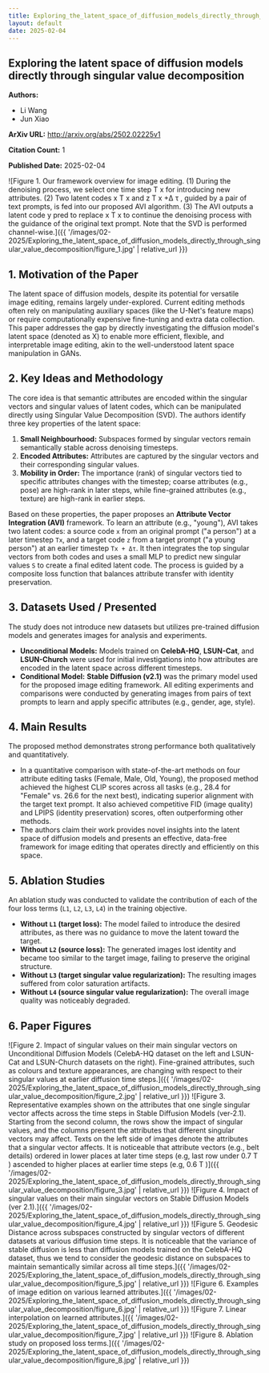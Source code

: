 ```yaml
---
title: Exploring_the_latent_space_of_diffusion_models_directly_through_singular_value_decomposition
layout: default
date: 2025-02-04
---
```

## Exploring the latent space of diffusion models directly through singular value decomposition
**Authors:**
- Li Wang
- Jun Xiao

**ArXiv URL:** http://arxiv.org/abs/2502.02225v1

**Citation Count:** 1

**Published Date:** 2025-02-04

![Figure 1. Our framework overview for image editing. (1) During the denoising process, we select one time step T x for introducing new attributes. (2) Two latent codes x T x and z T x +∆ τ , guided by a pair of text prompts, is fed into our proposed AVI algorithm. (3) The AVI outputs a latent code y pred to replace x T x to continue the denoising process with the guidance of the original text prompt. Note that the SVD is performed channel-wise.]({{ '/images/02-2025/Exploring_the_latent_space_of_diffusion_models_directly_through_singular_value_decomposition/figure_1.jpg' | relative_url }})
## 1. Motivation of the Paper
The latent space of diffusion models, despite its potential for versatile image editing, remains largely under-explored. Current editing methods often rely on manipulating auxiliary spaces (like the U-Net's feature maps) or require computationally expensive fine-tuning and extra data collection. This paper addresses the gap by directly investigating the diffusion model's latent space (denoted as X) to enable more efficient, flexible, and interpretable image editing, akin to the well-understood latent space manipulation in GANs.

## 2. Key Ideas and Methodology
The core idea is that semantic attributes are encoded within the singular vectors and singular values of latent codes, which can be manipulated directly using Singular Value Decomposition (SVD). The authors identify three key properties of the latent space:
1.  **Small Neighbourhood:** Subspaces formed by singular vectors remain semantically stable across denoising timesteps.
2.  **Encoded Attributes:** Attributes are captured by the singular vectors and their corresponding singular values.
3.  **Mobility in Order:** The importance (rank) of singular vectors tied to specific attributes changes with the timestep; coarse attributes (e.g., pose) are high-rank in later steps, while fine-grained attributes (e.g., texture) are high-rank in earlier steps.

Based on these properties, the paper proposes an **Attribute Vector Integration (AVI)** framework. To learn an attribute (e.g., "young"), AVI takes two latent codes: a source code `x` from an original prompt ("a person") at a later timestep `Tx`, and a target code `z` from a target prompt ("a young person") at an earlier timestep `Tx + Δτ`. It then integrates the top singular vectors from both codes and uses a small MLP to predict new singular values `S` to create a final edited latent code. The process is guided by a composite loss function that balances attribute transfer with identity preservation.

## 3. Datasets Used / Presented
The study does not introduce new datasets but utilizes pre-trained diffusion models and generates images for analysis and experiments.
*   **Unconditional Models:** Models trained on **CelebA-HQ**, **LSUN-Cat**, and **LSUN-Church** were used for initial investigations into how attributes are encoded in the latent space across different timesteps.
*   **Conditional Model:** **Stable Diffusion (v2.1)** was the primary model used for the proposed image editing framework. All editing experiments and comparisons were conducted by generating images from pairs of text prompts to learn and apply specific attributes (e.g., gender, age, style).

## 4. Main Results
The proposed method demonstrates strong performance both qualitatively and quantitatively.
*   In a quantitative comparison with state-of-the-art methods on four attribute editing tasks (Female, Male, Old, Young), the proposed method achieved the highest CLIP scores across all tasks (e.g., 28.4 for "Female" vs. 26.6 for the next best), indicating superior alignment with the target text prompt. It also achieved competitive FID (image quality) and LPIPS (identity preservation) scores, often outperforming other methods.
*   The authors claim their work provides novel insights into the latent space of diffusion models and presents an effective, data-free framework for image editing that operates directly and efficiently on this space.

## 5. Ablation Studies
An ablation study was conducted to validate the contribution of each of the four loss terms (`L1`, `L2`, `L3`, `L4`) in the training objective.
*   **Without `L1` (target loss):** The model failed to introduce the desired attributes, as there was no guidance to move the latent toward the target.
*   **Without `L2` (source loss):** The generated images lost identity and became too similar to the target image, failing to preserve the original structure.
*   **Without `L3` (target singular value regularization):** The resulting images suffered from color saturation artifacts.
*   **Without `L4` (source singular value regularization):** The overall image quality was noticeably degraded.

## 6. Paper Figures
![Figure 2. Impact of singular values on their main singular vectors on Unconditional Diffusion Models (CelebA-HQ dataset on the left and LSUN-Cat and LSUN-Church datasets on the right). Fine-grained attributes, such as colours and texture appearances, are changing with respect to their singular values at earlier diffusion time steps.]({{ '/images/02-2025/Exploring_the_latent_space_of_diffusion_models_directly_through_singular_value_decomposition/figure_2.jpg' | relative_url }})
![Figure 3. Representative examples shown on the attributes that one single singular vector affects across the time steps in Stable Diffusion Models (ver-2.1). Starting from the second column, the rows show the impact of singular values, and the columns present the attributes that different singular vectors may affect. Texts on the left side of images denote the attributes that a singular vector affects. It is noticeable that attribute vectors (e.g., belt details) ordered in lower places at later time steps (e.g, last row under 0.7 T ) ascended to higher places at earlier time steps (e.g, 0.6 T )]({{ '/images/02-2025/Exploring_the_latent_space_of_diffusion_models_directly_through_singular_value_decomposition/figure_3.jpg' | relative_url }})
![Figure 4. Impact of singular values on their main singular vectors on Stable Diffusion Models (ver 2.1).]({{ '/images/02-2025/Exploring_the_latent_space_of_diffusion_models_directly_through_singular_value_decomposition/figure_4.jpg' | relative_url }})
![Figure 5. Geodesic Distance across subspaces constructed by singular vectors of different datasets at various diffusion time steps. It is noticeable that the variance of stable diffusion is less than diffusion models trained on the CelebA-HQ dataset, thus we tend to consider the geodesic distance on subspaces to maintain semantically similar across all time steps.]({{ '/images/02-2025/Exploring_the_latent_space_of_diffusion_models_directly_through_singular_value_decomposition/figure_5.jpg' | relative_url }})
![Figure 6. Examples of image edition on various learned attributes.]({{ '/images/02-2025/Exploring_the_latent_space_of_diffusion_models_directly_through_singular_value_decomposition/figure_6.jpg' | relative_url }})
![Figure 7. Linear interpolation on learned attributes.]({{ '/images/02-2025/Exploring_the_latent_space_of_diffusion_models_directly_through_singular_value_decomposition/figure_7.jpg' | relative_url }})
![Figure 8. Ablation study on proposed loss terms.]({{ '/images/02-2025/Exploring_the_latent_space_of_diffusion_models_directly_through_singular_value_decomposition/figure_8.jpg' | relative_url }})
